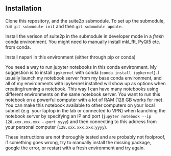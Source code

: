 ## Installation

Clone this repository, and the suite2p submodule. To set up the submodule, run `git submodule init` and then `git submodule update`.

Install the verison of suite2p in the submodule in developer mode in a *fresh* conda environment. You might need to manually install mkl_fft, PyQt5 etc. from conda.

Install napari in this environment (either through pip or conda)

You need a way to run jupyter notebooks in this conda environment. My suggestion is to install `ipykernel` with conda (`conda install ipykernel`). I usually launch my notebook server from my base conda environment, and all of my environments with ipykernel installed will show up as options when creating/running a notebook. This way I can have many notebooks using different environments on the same notebook server. You want to run this notebook on a powerful computer with a lot of RAM (128 GB works for me). You can make this notebook available to other computers on your local subnet (e.g. your laptop in the lab or connected to VPN) when launching the notebook server by specifying an IP and port (`jupyter notebook --ip 128.xxx.xxx.xxx --port yyyy`) and then connecting to this address from your personal computer (`128.xxx.xxx.xxx:yyyy`).

These instructions are not thoroughly tested and are probably not foolproof, if something goes wrong, try to manually install the missing package, google the error, or restart with a fresh environment and try again.